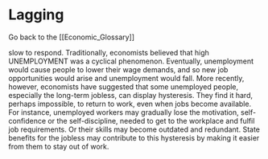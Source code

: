 # Lagging

Go back to the [[Economic_Glossary]]


slow to respond. Traditionally, economists believed that high UNEMPLOYMENT was a cyclical phenomenon. Eventually, unemployment would cause people to lower their wage demands, and so new job opportunities would arise and unemployment would fall. More recently, however, economists have suggested that some unemployed people, especially the long-term jobless, can display hysteresis. They find it hard, perhaps impossible, to return to work, even when jobs become available. For instance, unemployed workers may gradually lose the motivation, self-confidence or the self-discipline, needed to get to the workplace and fulfil job requirements. Or their skills may become outdated and redundant. State benefits for the jobless may contribute to this hysteresis by making it easier from them to stay out of work.



